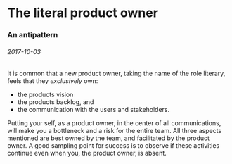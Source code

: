 # [](#header-1) The literal product owner
### An antipattern
###### 2017-10-03

It is common that a new product owner, taking the name of the role
literary, feels that they _exclusively_ own:

- the products vision
- the products backlog, and
- the communication with the users and stakeholders.

Putting your self, as a product owner, in the center of all
communications, will make you a bottleneck and a risk for the entire
team.  All three aspects mentioned are best owned by the team, and
facilitated by the product owner.  A good sampling point for success
is to observe if these activities continue even when you, the product
owner, is absent.
